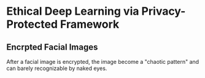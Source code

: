 # Ethical Deep Learning via Privacy-Protected Framework
## Encrpted Facial Images
After a facial image is encrypted, the image become a "chaotic pattern" and can barely recognizable by naked eyes.

